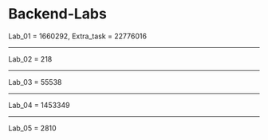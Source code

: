 # Backend-Labs

Lab_01 = 1660292, Extra_task = 22776016

---

Lab_02 = 218

---

Lab_03 = 55538

---

Lab_04 = 1453349

---

Lab_05 = 2810

